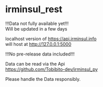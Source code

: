 # irminsul_rest

!!!Data not fully available yet!!!  
Will be updated in a few days

localhost version of https://api.irminsul.info  
will host at http://127.0.0.1:5000

!!!No pre-release data included!!!

Data can be read via the Api  
https://github.com/Tobibito-dev/irminsul_py

Please handle the Data responsibly.
